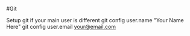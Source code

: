 #Git

Setup git if your main user is different
git config user.name "Your Name Here"
git config user.email your@email.com